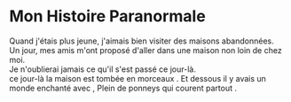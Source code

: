 # Mon Histoire Paranormale

Quand j'étais plus jeune, j'aimais bien visiter des maisons abandonnées.  
Un jour, mes amis m'ont proposé d'aller dans une maison non loin de chez moi.  
Je n'oublierai jamais ce qu'il s'est passé ce jour-là.  
ce jour-là la maison est tombée en morceaux .
Et dessous il y avais un monde enchanté avec ,
Plein de ponneys qui courent partout .

